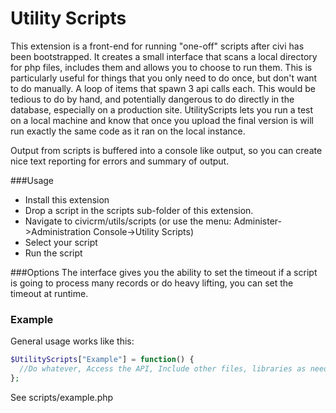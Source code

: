 # Utility Scripts

This extension is a front-end for running "one-off" scripts after civi has been bootstrapped. 
It creates a small interface that scans a local directory for php files, includes them and allows you to choose to run them. This is particularly useful for things that you only need to do once, but don't want to do manually. A loop of items that spawn 3 api calls each. This would be tedious to do by hand, and potentially dangerous to do directly in the database, especially on a production site. UtilityScripts lets you run a test on a local machine and know that once you upload the final version is will run exactly the same code as it ran on the local instance.

Output from scripts is buffered into a console like output, so you can create nice text reporting for errors and summary of output.



###Usage
* Install this extension
* Drop a script in the scripts sub-folder of this extension. 
* Navigate to civicrm/utils/scripts (or use the menu: Administer->Administration Console->Utility Scripts)
* Select your script
* Run the script

###Options
The interface gives you the ability to set the timeout if a script is going to process many records or do heavy lifting, you can set the timeout at runtime. 

### Example
General usage works like this:
```php
$UtilityScripts["Example"] = function() {
  //Do whatever, Access the API, Include other files, libraries as needed, etc.
};
```
See scripts/example.php
